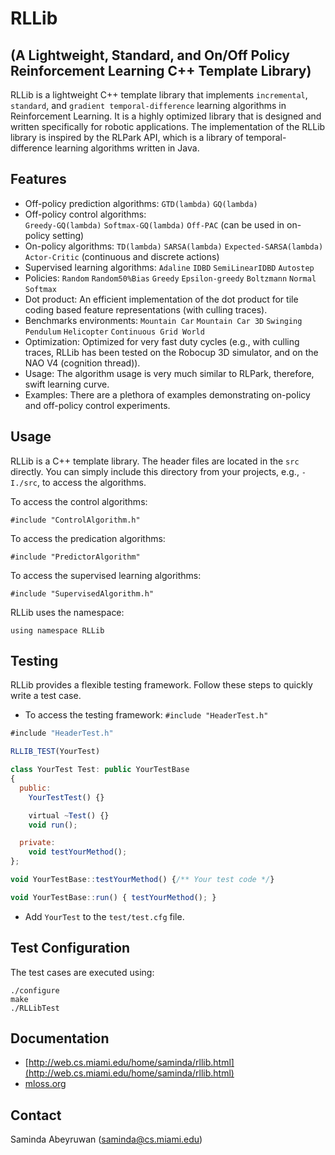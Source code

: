 RLLib 
=====
(A Lightweight, Standard, and On/Off Policy Reinforcement Learning C++ Template Library)
----------------------------------------------------------------------------------------

RLLib is a lightweight C++ template library that implements `incremental`, `standard`, and `gradient temporal-difference` learning algorithms in Reinforcement Learning. It is a highly optimized library that is designed and written specifically for robotic applications. The implementation of the RLLib library is inspired by the RLPark API, which is a library of temporal-difference learning algorithms written in Java. 

Features
--------

* Off-policy prediction algorithms: 
 `GTD(lambda)`
 `GQ(lambda)`
* Off-policy control algorithms:  
 `Greedy-GQ(lambda)`
 `Softmax-GQ(lambda)`
 `Off-PAC` (can be used in on-policy setting)
* On-policy algorithms: 
 `TD(lambda)`
 `SARSA(lambda)`
 `Expected-SARSA(lambda)`
 `Actor-Critic` (continuous and discrete actions) 
* Supervised learning algorithms: 
 `Adaline`
 `IDBD`
 `SemiLinearIDBD`
 `Autostep`
* Policies: 
 `Random`
 `Random50%Bias`
 `Greedy`
 `Epsilon-greedy`
 `Boltzmann`
 `Normal`
 `Softmax`
* Dot product: 
 An efficient implementation of the dot product for tile coding based feature representations (with culling traces).
* Benchmarks environments: 
 `Mountain Car`
 `Mountain Car 3D`
 `Swinging Pendulum`
 `Helicopter`
`Continuous Grid World`
* Optimization: 
 Optimized for very fast duty cycles (e.g., with culling traces, RLLib has been tested on the Robocup 3D simulator, and on the NAO V4  (cognition thread)). 
* Usage: 
 The algorithm usage is very much similar to RLPark, therefore, swift learning curve.
* Examples: 
 There are a plethora of examples demonstrating on-policy and off-policy control experiments.


Usage
-----

RLLib is a C++ template library. The header files are located in the `src` directly. You can simply include this directory from your projects, e.g., `-I./src`, to access the algorithms.

To access the control algorithms:
    
    #include "ControlAlgorithm.h"

To access the predication algorithms:
   
    #include "PredictorAlgorithm"
 
To access the supervised learning algorithms:
   
    #include "SupervisedAlgorithm.h"

RLLib uses the namespace: 

    using namespace RLLib


Testing
-------

RLLib provides a flexible testing framework. Follow these steps to quickly write a test case.

* To access the testing framework: `#include "HeaderTest.h"`

```javascript
#include "HeaderTest.h"

RLLIB_TEST(YourTest)

class YourTest Test: public YourTestBase
{
  public:
    YourTestTest() {}

    virtual ~Test() {}
    void run();

  private:
    void testYourMethod();
};

void YourTestBase::testYourMethod() {/** Your test code */}

void YourTestBase::run() { testYourMethod(); }
```
  
* Add `YourTest` to the `test/test.cfg` file.

Test Configuration
-------------------

The test cases are executed using:
   
    ./configure
    make
    ./RLLibTest

Documentation
------------- 
   
* [http://web.cs.miami.edu/home/saminda/rllib.html](http://web.cs.miami.edu/home/saminda/rllib.html)
* [mloss.org](https://mloss.org/software/view/502/)  


Contact
-------

   Saminda Abeyruwan (saminda@cs.miami.edu)


